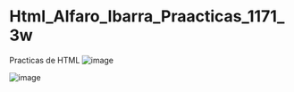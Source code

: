 # Html_Alfaro_Ibarra_Praacticas_1171_3w
Practicas de HTML
![image](https://github.com/user-attachments/assets/9889791a-7efb-4f71-9608-5c45dfc47297)

![image](https://github.com/user-attachments/assets/8d4f0e24-e8a7-4694-8694-fa266f4a3ebb)

